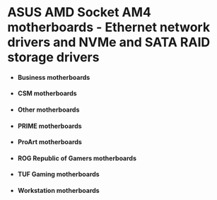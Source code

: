 # ASUS AMD Socket AM4 motherboards - Ethernet network drivers and NVMe and SATA RAID storage drivers

 - #### Business motherboards
 - #### CSM motherboards
 - #### Other motherboards
 - #### PRIME motherboards
 - #### ProArt motherboards
 - #### ROG Republic of Gamers motherboards
 - #### TUF Gaming motherboards
 - #### Workstation motherboards
